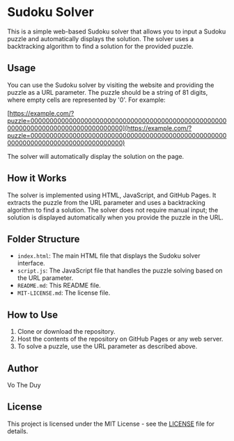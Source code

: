 # Sudoku Solver

This is a simple web-based Sudoku solver that allows you to input a Sudoku puzzle and automatically displays the solution. The solver uses a backtracking algorithm to find a solution for the provided puzzle.

## Usage

You can use the Sudoku solver by visiting the website and providing the puzzle as a URL parameter. The puzzle should be a string of 81 digits, where empty cells are represented by '0'. For example:

[https://example.com/?puzzle=000000000000000000000000000000000000000000000000000000000000000000000000000000000](https://example.com/?puzzle=000000000000000000000000000000000000000000000000000000000000000000000000000000000)

The solver will automatically display the solution on the page.

## How it Works

The solver is implemented using HTML, JavaScript, and GitHub Pages. It extracts the puzzle from the URL parameter and uses a backtracking algorithm to find a solution. The solver does not require manual input; the solution is displayed automatically when you provide the puzzle in the URL.

## Folder Structure

- `index.html`: The main HTML file that displays the Sudoku solver interface.
- `script.js`: The JavaScript file that handles the puzzle solving based on the URL parameter.
- `README.md`: This README file.
- `MIT-LICENSE.md`: The license file.

## How to Use

1. Clone or download the repository.
2. Host the contents of the repository on GitHub Pages or any web server.
3. To solve a puzzle, use the URL parameter as described above.

## Author

Vo The Duy

## License

This project is licensed under the MIT License - see the [LICENSE](./MIT-LICENSE.txt) file for details.
